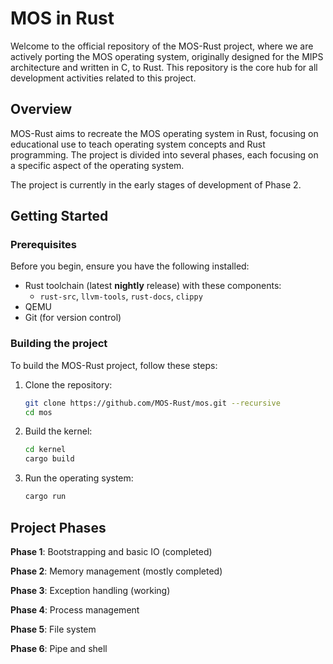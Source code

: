 # MOS in Rust
Welcome to the official repository of the MOS-Rust project, where we are actively porting the MOS operating system, originally designed for the MIPS architecture and written in C, to Rust. This repository is the core hub for all development activities related to this project.

## Overview
MOS-Rust aims to recreate the MOS operating system in Rust, focusing on educational use to teach operating system concepts and Rust programming. The project is divided into several phases, each focusing on a specific aspect of the operating system. 

The project is currently in the early stages of development of Phase 2.

## Getting Started

### Prerequisites
Before you begin, ensure you have the following installed:
- Rust toolchain (latest **nightly** release) with these components: 
    - `rust-src`, `llvm-tools`, `rust-docs`, `clippy`
- QEMU
- Git (for version control)

### Building the project
To build the MOS-Rust project, follow these steps:

1. Clone the repository:
    ```bash
    git clone https://github.com/MOS-Rust/mos.git --recursive
    cd mos
    ```
2. Build the kernel:
    ```bash
    cd kernel
    cargo build
    ```

3. Run the operating system:
    ```bash
    cargo run
    ```

## Project Phases

**Phase 1**: Bootstrapping and basic IO (completed)

**Phase 2**: Memory management (mostly completed)

**Phase 3**: Exception handling (working)

**Phase 4**: Process management

**Phase 5**: File system

**Phase 6**: Pipe and shell


